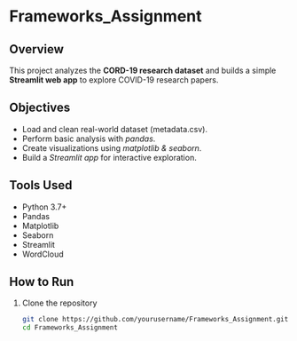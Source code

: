 # Frameworks_Assignment

## Overview
This project analyzes the **CORD-19 research dataset** and builds a simple **Streamlit web app** to explore COVID-19 research papers.

## Objectives
- Load and clean real-world dataset (metadata.csv).
- Perform basic analysis with *pandas*.
- Create visualizations using *matplotlib & seaborn*.
- Build a *Streamlit app* for interactive exploration.

## Tools Used
- Python 3.7+
- Pandas
- Matplotlib
- Seaborn
- Streamlit
- WordCloud

## How to Run
1. Clone the repository
   ```bash
   git clone https://github.com/yourusername/Frameworks_Assignment.git
   cd Frameworks_Assignment

